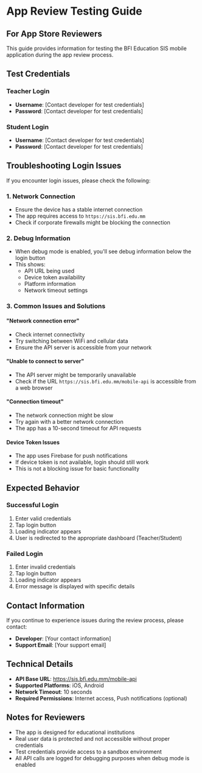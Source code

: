 # App Review Testing Guide

## For App Store Reviewers

This guide provides information for testing the BFI Education SIS mobile application during the app review process.

## Test Credentials

### Teacher Login
- **Username**: [Contact developer for test credentials]
- **Password**: [Contact developer for test credentials]

### Student Login
- **Username**: [Contact developer for test credentials]  
- **Password**: [Contact developer for test credentials]

## Troubleshooting Login Issues

If you encounter login issues, please check the following:

### 1. Network Connection
- Ensure the device has a stable internet connection
- The app requires access to `https://sis.bfi.edu.mm`
- Check if corporate firewalls might be blocking the connection

### 2. Debug Information
- When debug mode is enabled, you'll see debug information below the login button
- This shows:
  - API URL being used
  - Device token availability
  - Platform information
  - Network timeout settings

### 3. Common Issues and Solutions

#### "Network connection error"
- Check internet connectivity
- Try switching between WiFi and cellular data
- Ensure the API server is accessible from your network

#### "Unable to connect to server"
- The API server might be temporarily unavailable
- Check if the URL `https://sis.bfi.edu.mm/mobile-api` is accessible from a web browser

#### "Connection timeout"
- The network connection might be slow
- Try again with a better network connection
- The app has a 10-second timeout for API requests

#### Device Token Issues
- The app uses Firebase for push notifications
- If device token is not available, login should still work
- This is not a blocking issue for basic functionality

## Expected Behavior

### Successful Login
1. Enter valid credentials
2. Tap login button
3. Loading indicator appears
4. User is redirected to the appropriate dashboard (Teacher/Student)

### Failed Login
1. Enter invalid credentials
2. Tap login button
3. Loading indicator appears
4. Error message is displayed with specific details

## Contact Information

If you continue to experience issues during the review process, please contact:
- **Developer**: [Your contact information]
- **Support Email**: [Your support email]

## Technical Details

- **API Base URL**: https://sis.bfi.edu.mm/mobile-api
- **Supported Platforms**: iOS, Android
- **Network Timeout**: 10 seconds
- **Required Permissions**: Internet access, Push notifications (optional)

## Notes for Reviewers

- The app is designed for educational institutions
- Real user data is protected and not accessible without proper credentials
- Test credentials provide access to a sandbox environment
- All API calls are logged for debugging purposes when debug mode is enabled
